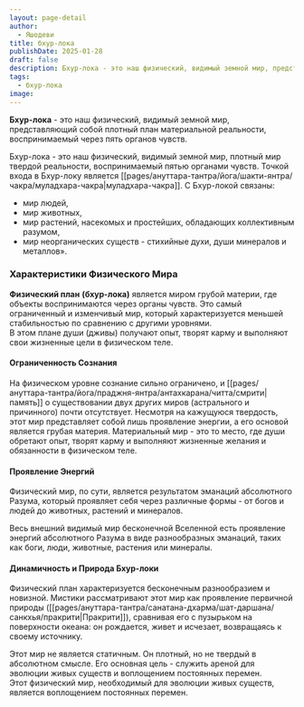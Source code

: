 ```yaml
---
layout: page-detail
author:
  - Яшодеви
title: бхур-лока
publishDate: 2025-01-28
draft: false
description: Бхур-лока - это наш физический, видимый земной мир, представляющий собой плотный план материальной реальности, воспринимаемый через пять органов чувств.
tags:
  - бхур-лока
image:
---
```

**Бхур-лока** - это наш физический, видимый земной мир, представляющий собой плотный план материальной реальности, воспринимаемый через пять органов чувств.  

Бхур-лока - это наш физический, видимый земной мир, плотный мир твердой реальности, воспринимаемый пятью органами чувств. Точкой входа в Бхур-локу является [[pages/ануттара-тантра/йога/шакти-янтра/чакра/муладхара-чакра|муладхара-чакра]]. С Бхур-локой связаны:
- мир людей,
- мир животных,
- мир растений, насекомых и простейших, обладающих коллективным разумом,
- мир неорганических существ - стихийные духи, души минералов и металлов».
 
### Характеристики Физического Мира

**Физический план** **(бхур-лока)** является миром грубой материи, где объекты воспринимаются через органы чувств. Это самый ограниченный и изменчивый мир, который характеризуется меньшей стабильностью по сравнению с другими уровнями.  
В этом плане души (дживы) получают опыт, творят карму и выполняют свои жизненные цели в физическом теле.

#### Ограниченность Сознания

На физическом уровне сознание сильно ограничено, и [[pages/ануттара-тантра/йога/праджня-янтра/антахкарана/читта/смрити|память]] о существовании двух других миров (астрального и причинного) почти отсутствует. Несмотря на кажущуюся твердость, этот мир представляет собой лишь проявление энергии, а его основой является грубая материя. Материальный мир - это то место, где души обретают опыт, творят карму и выполняют жизненные желания и обязанности в физическом теле.

#### Проявление Энергий

Физический мир, по сути, является результатом эманаций абсолютного Разума, который проявляет себя через различные формы - от богов и людей до животных, растений и минералов.

Весь внешний видимый мир бесконечной Вселенной есть проявление энергий абсолютного Разума в виде разнообразных эманаций, таких как боги, люди, животные, растения или минералы.
#### Динамичность и Природа Бхур-локи

Физический план характеризуется бесконечным разнообразием и новизной. Мистики рассматривают этот мир как проявление первичной природы ([[pages/ануттара-тантра/санатана-дхарма/шат-даршана/санкхья/пракрити|Пракрити]]), сравнивая его с пузырьком на поверхности океана: он рождается, живет и исчезает, возвращаясь к своему источнику.

Этот мир не является статичным. Он плотный, но не твердый в абсолютном смысле. Его основная цель - служить ареной для эволюции живых существ и воплощением постоянных перемен.  
Этот физический мир, необходимый для эволюции живых существ, является воплощением постоянных перемен.